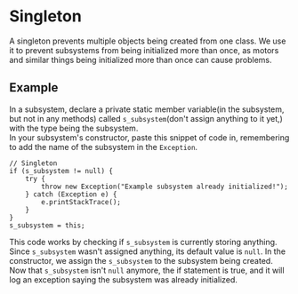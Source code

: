 Singleton
===
A singleton prevents multiple objects being created from one class. We use it to prevent subsystems from being initialized more than once, as motors and similar things being initialized more than once can cause problems.

Example
---
In a subsystem, declare a private static member variable(in the subsystem, but not in any methods) called `s_subsystem`(don't assign anything to it yet,) with the type being the subsystem.  
In your subsystem's constructor, paste this snippet of code in, remembering to add the name of the subsystem in the `Exception`.

	// Singleton
	if (s_subsystem != null) {
		try {
			throw new Exception("Example subsystem already initialized!");
		} catch (Exception e) {
			e.printStackTrace();
		}
	}
	s_subsystem = this;

This code works by checking if `s_subsystem` is currently storing anything. Since `s_subsystem` wasn't assigned anything, its default value is `null`. In the constructor, we assign the `s_subsystem` to the subsystem being created. Now that `s_subsystem` isn't `null` anymore, the if statement is true, and it will log an exception saying the subsystem was already initialized.